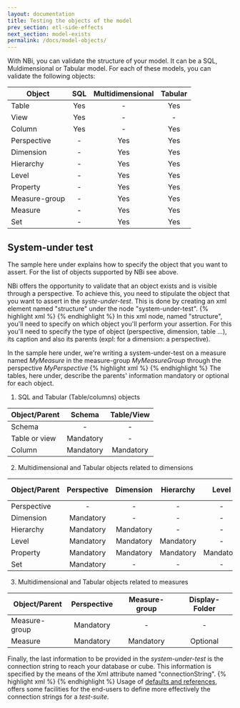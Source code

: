```yaml
---
layout: documentation
title: Testing the objects of the model
prev_section: etl-side-effects
next_section: model-exists
permalink: /docs/model-objects/
---
```

With NBi, you can validate the structure of your model. It can be a SQL, Muldimensional or Tabular model. For each of these models, you can validate the following objects:

| Object | SQL | Multidimensional | Tabular
|-------------|:-----------------:|:-------------------:|:----------------:|
| Table  | Yes | - | Yes
| View | Yes | - | -
| Column | Yes | - | Yes
| Perspective | - | Yes | Yes
| Dimension | - | Yes | Yes
| Hierarchy | - | Yes | Yes
| Level | - | Yes | Yes
| Property | - | Yes | Yes
| Measure-group | - | Yes | Yes
| Measure | - | Yes | Yes
| Set | - | Yes | Yes

## System-under test
The sample here under explains how to specify the object that you want to assert. For the list of objects supported by NBi see above.

NBi offers the opportunity to validate that an object exists and is visible through a perspective. To achieve this, you need to stipulate the object that you want to assert in the *syste-under-test*. This is done by creating an xml element named "structure" under the node "system-under-test".
{% highlight xml %}
<test>
    <system-under-test>
        <structure/>
    </system-under-test>
</test>
{% endhighlight %}
In this xml node, named "structure", you'll need to specify on which object you'll perform your assertion. For this you'll need to specify the type of object (perspective, dimension, table ...), its caption and also its parents (expl: for a dimension: a perspective).

In the sample here under, we're writing a system-under-test on a measure named *MyMeasure* in the measure-group *MyMeasureGroup* through the perspective *MyPerspective*
{% highlight xml %}
<structure>
    <measure caption="MyMeasure" measure-group="MyMeasureGroup" perspective="MyPerspective"/>
</structure>
{% endhighlight %}
The tables, here under, describe the parents' information mandatory or optional for each object.

1. SQL and Tabular (Table/columns) objects

| Object/Parent | Schema | Table/View
|-------------|:-----------------:|:-------------------:
| Schema | - | - |
| Table or view | Mandatory | - |
| Column | Mandatory | Mandatory |

2. Multidimensional and Tabular objects related to dimensions

| Object/Parent | Perspective | Dimension | Hierarchy | Level | Display-Folder|
|--------|:-----------:|:---------:|:---------:|:-----:|:-------------:|
| Perspective | - | - | - | - | - |
| Dimension | Mandatory | - | - | - | - |
| Hierarchy | Mandatory | Mandatory | - | - | Optional |
| Level | Mandatory | Mandatory | Mandatory | - | - |
| Property | Mandatory | Mandatory | Mandatory | Mandatory | - |
| Set | Mandatory | - | - | - | Optional |

3. Multidimensional and Tabular objects related to measures

| Object/Parent | Perspective | Measure-group | Display-Folder|
|--------|:-----------:|:---------:|:---------:
| Measure-group | Mandatory | - | - |
| Measure | Mandatory | Mandatory | Optional |

Finally, the last information to be provided in the *system-under-test* is the connection string to reach your database or cube. This information is specified by the means of the Xml attribute named "connectionString".
{% highlight xml %}
<structure>
    <measure caption="MyMeasure" measure-group="MyMeasureGroup" perspective="MyPerspective"
        connectionString="Provider=MSOLAP.4;Data Source=MyServer;Integrated Security=SSPI;Initial Catalog=MyCube;"/>
</structure>
{% endhighlight %}
Usage of [defaults and references](/docs/config-defaults-references), offers some facilities for the end-users to define more effectively the connection strings for a *test-suite*.
